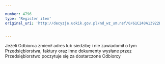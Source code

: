 ```yaml
---

number: 4796
type: 'Register item'
original_uri: 'http://decyzje.uokik.gov.pl/nd_wz_um.nsf/0/61C240A13922E0C9C1257B8200349BAE?OpenDocument'


---
```


Jeżeli Odbiorca zmienił adres lub siedzibę i nie zawiadomił o tym Przedsiębiorstwa, faktury oraz inne dokumenty wysłane przez Przedsiębiorstwo poczytuje się za dostarczone Odbiorcy
